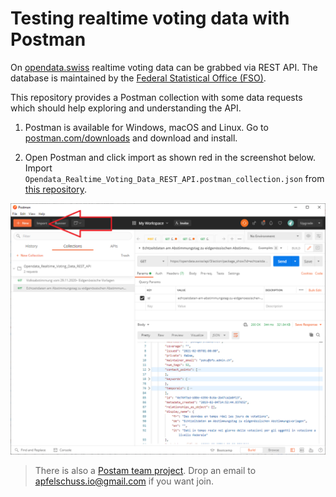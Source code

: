 # Testing realtime voting data with Postman

On [opendata.swiss](https://opendata.swiss/de/dataset/echtzeitdaten-am-abstimmungstag-zu-eidgenoessischen-abstimmungsvorlagen) realtime voting data can be grabbed via REST API. The database is maintained by the [Federal Statistical Office (FSO)](https://www.bfs.admin.ch/bfs/en/home.html).

This repository provides a Postman collection with some data requests which should help exploring and understanding the API.

1. Postman is available for Windows, macOS and Linux. Go to [postman.com/downloads](https://www.postman.com/downloads/) and download and install.

2. Open Postman and click import as shown red in the screenshot below. Import `Opendata_Realtime_Voting_Data_REST_API.postman_collection.json` from [this repository](Opendata_Realtime_Voting_Data_REST_API.postman_collectionjson).

![Import collection](screenshots/postman_import_collection.png)

> There is also a [Postam team project](https://apfelschuss.postman.co/). Drop an email to apfelschuss.io@gmail.com if you want join.
